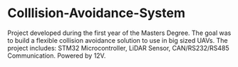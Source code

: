 # Colllision-Avoidance-System
Project developed during the first year of the Masters Degree. The goal was to build a flexible collision avoidance solution to use in big sized UAVs. The project includes: STM32 Microcontroller, LiDAR Sensor, CAN/RS232/RS485 Communication. Powered by 12V. 
